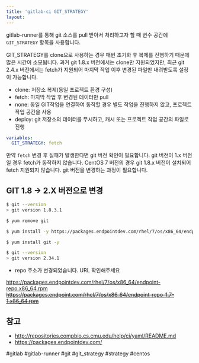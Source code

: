 ```yaml
---
title: 'gitlab-ci GIT_STRATEGY'
layout: 
---
```



gitlab-runner를 통해 git 소스를 pull 받아서 처리하고자 할 때
변수 공간에 `GIT_STRATEGY` 항목을 사용합니다.

GIT_STRATEGY를 clone으로 사용하는 경우 매번 초기화 후 복제를 진행하기 때문에 많은 시간이 소모됩니다. 
과거 git 1.8.x 버전에서는 clone만 지원되었지만, 최근 git 2.4.x 버전에서는 fetch가 지원되어 마지막 작업 이후 변경된 파일만 내려받도록 설정이 가능합니다.

* clone: 저장소 복제(동일 프로젝트 환경 구성)
* fetch: 마지막 작업 후 변경된 데이터만 pull
* none: 동일 GIT작업을 연결하여 동작할 경우 별도 작업을 진행하지 않고, 프로젝트 작업 공간을 사용
* deploy: git 저장소의 데이터를 무시하고, 캐시 또는 프로젝트 작업 공간의 파일로 진행

```yml
variables:
  GIT_STRATEGY: fetch
```


만약 `fetch` 변경 후 실패가 발생한다면 git 버전 확인이 필요합니다.
git 버전이 1.x 버전일 경우 fetch가 동작하지 않습니다.
CentOS 7 버전의 경우 git 1.8.x 버전이 설치되어 fetch 지원되지 않습니다.
git 버전을 변경하는 과정이 필요합니다.

## GIT 1.8 -> 2.X 버전으로 변경

```sh
$ git --version
> git version 1.8.3.1

$ yum remove git

$ yum install -y https://packages.endpointdev.com/rhel/7/os/x86_64/endpoint-repo.x86_64.rpm

$ yum install git -y

$ git --version
> git version 2.34.1
```

* repo 주소가 변경되었습니다. URL 확인해주세요

https://packages.endpointdev.com/rhel/7/os/x86_64/endpoint-repo.x86_64.rpm
~~https://packages.endpoint.com/rhel/7/os/x86_64/endpoint-repo-1.7-1.x86_64.rpm~~


## 참고

- http://repositories.compbio.cs.cmu.edu/help/ci/yaml/README.md
- https://packages.endpointdev.com/

#gitlab #gitlab-runner #git #git_strategy #strategy #centos
